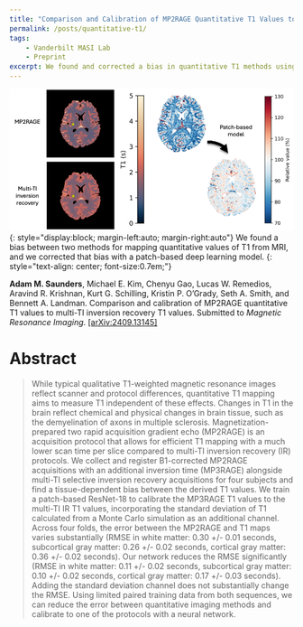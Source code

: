 ```yaml
---
title: "Comparison and Calibration of MP2RAGE Quantitative T1 Values to Multi-TI Inversion Recovery T1 Values"
permalink: /posts/quantitative-t1/
tags: 
    - Vanderbilt MASI Lab
    - Preprint
excerpt: We found and corrected a bias in quantitative T1 methods using a patch-based deep learning model.
---
```


![Quantitative T1 bias correction model](/assets/images/journal_headers/mp2rage_model.png){: style="display:block; margin-left:auto; margin-right:auto"} 
We found a bias between two methods for mapping quantitative values of T1 from MRI, and we corrected that bias with a patch-based deep learning model.
{: style="text-align: center; font-size:0.7em;"}

**Adam M. Saunders**, Michael E. Kim, Chenyu Gao, Lucas W. Remedios,  Aravind R. Krishnan, Kurt G. Schilling, Kristin P. O’Grady, Seth A. Smith, and Bennett A. Landman. Comparison and calibration of MP2RAGE quantitative T1 values to multi-TI inversion recovery T1 values. Submitted to _Magnetic Resonance Imaging_. [[arXiv:2409.13145]](https://arxiv.org/abs/2409.13145)

# Abstract
> While typical qualitative T1-weighted magnetic resonance images reflect scanner and protocol differences, quantitative T1 mapping aims to measure T1 independent of these effects. Changes in T1 in the brain reflect chemical and physical changes in brain tissue, such as the demyelination of axons in multiple sclerosis. Magnetization-prepared two rapid acquisition gradient echo (MP2RAGE) is an acquisition protocol that allows for efficient T1 mapping with a much lower scan time per slice compared to multi-TI inversion recovery (IR) protocols. We collect and register B1-corrected MP2RAGE acquisitions with an additional inversion time (MP3RAGE) alongside multi-TI selective inversion recovery acquisitions for four subjects and find a tissue-dependent bias between the derived T1 values. We train a patch-based ResNet-18 to calibrate the MP3RAGE T1 values to the multi-TI IR T1 values, incorporating the standard deviation of T1 calculated from a Monte Carlo simulation as an additional channel. Across four folds, the error between the MP2RAGE and T1 maps varies substantially (RMSE in white matter: 0.30 +/- 0.01 seconds, subcortical gray matter: 0.26 +/- 0.02 seconds, cortical gray matter: 0.36 +/- 0.02 seconds). Our network reduces the RMSE significantly (RMSE in white matter: 0.11 +/- 0.02 seconds, subcortical gray matter: 0.10 +/- 0.02 seconds, cortical gray matter: 0.17 +/- 0.03 seconds). Adding the standard deviation channel does not substantially change the RMSE. Using limited paired training data from both sequences, we can reduce the error between quantitative imaging methods and calibrate to one of the protocols with a neural network.